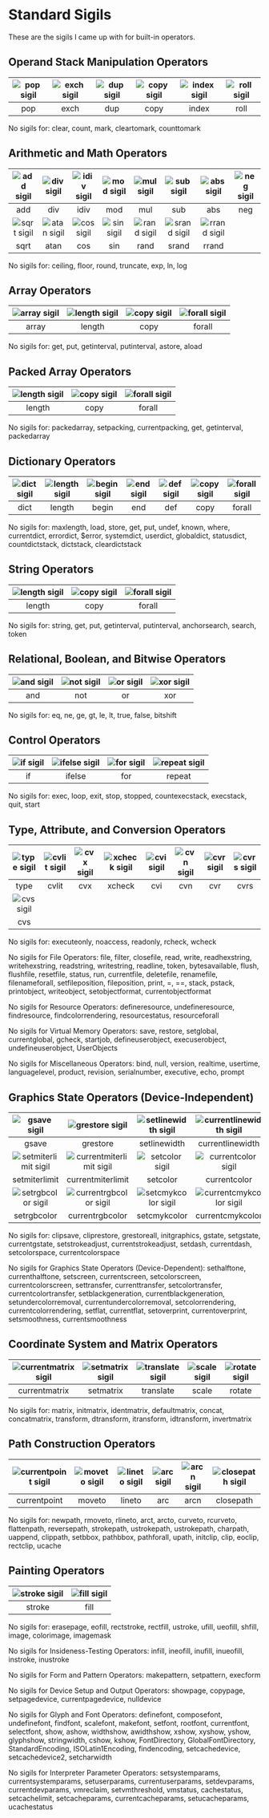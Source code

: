 # Standard Sigils
These are the sigils I came up with for built-in operators.
## Operand Stack Manipulation Operators
|![pop sigil](../images/sigil_pop.png)|![exch sigil](../images/sigil_exch.png)|![dup sigil](../images/sigil_dup.png)|![copy sigil](../images/sigil_copy.png)|![index sigil](../images/sigil_index.png)|![roll sigil](../images/sigil_roll.png)|
|:--:|:--:|:--:|:--:|:--:|:--:|
|pop|exch|dup|copy|index|roll|

No sigils for: clear, count, mark, cleartomark, counttomark
## Arithmetic and Math Operators
|![add sigil](../images/sigil_add.png)|![div sigil](../images/sigil_div.png)|![idiv sigil](../images/sigil_idiv.png)|![mod sigil](../images/sigil_mod.png)|![mul sigil](../images/sigil_mul.png)|![sub sigil](../images/sigil_sub.png)|![abs sigil](../images/sigil_abs.png)|![neg sigil](../images/sigil_neg.png)|
|:--:|:--:|:--:|:--:|:--:|:--:|:--:|:--:|
|add|div|idiv|mod|mul|sub|abs|neg|
|![sqrt sigil](../images/sigil_sqrt.png)|![atan sigil](../images/sigil_atan.png)|![cos sigil](../images/sigil_cos.png)|![sin sigil](../images/sigil_sin.png)|![rand sigil](../images/sigil_rand.png)|![srand sigil](../images/sigil_srand.png)|![rrand sigil](../images/sigil_rrand.png)|
|sqrt|atan|cos|sin|rand|srand|rrand|

No sigils for: ceiling, floor, round, truncate, exp, ln, log
## Array Operators
|![array sigil](../images/sigil_array.png)|![length sigil](../images/sigil_length.png)|![copy sigil](../images/sigil_copy.png)|![forall sigil](../images/sigil_forall.png)|
|:--:|:--:|:--:|:--:|
|array|length|copy|forall|

No sigils for: get, put, getinterval, putinterval, astore, aload
## Packed Array Operators
|![length sigil](../images/sigil_length.png)|![copy sigil](../images/sigil_copy.png)|![forall sigil](../images/sigil_forall.png)|
|:--:|:--:|:--:|
|length|copy|forall|

No sigils for: packedarray, setpacking, currentpacking, get, getinterval, packedarray
## Dictionary Operators
|![dict sigil](../images/sigil_dict.png)|![length sigil](../images/sigil_length.png)|![begin sigil](../images/sigil_begin.png)|![end sigil](../images/sigil_end.png)|![def sigil](../images/sigil_def.png)|![copy sigil](../images/sigil_copy.png)|![forall sigil](../images/sigil_forall.png)|
|:--:|:--:|:--:|:--:|:--:|:--:|:--:|
|dict|length|begin|end|def|copy|forall|

No sigils for: maxlength, load, store, get, put, undef, known, where, currentdict, errordict, $error, systemdict, userdict, globaldict, statusdict, countdictstack, dictstack, cleardictstack
## String Operators
|![length sigil](../images/sigil_length.png)|![copy sigil](../images/sigil_copy.png)|![forall sigil](../images/sigil_forall.png)|
|:--:|:--:|:--:|
|length|copy|forall|

No sigils for: string, get, put, getinterval, putinterval, anchorsearch, search, token
## Relational, Boolean, and Bitwise Operators
|![and sigil](../images/sigil_and.png)|![not sigil](../images/sigil_not.png)|![or sigil](../images/sigil_or.png)|![xor sigil](../images/sigil_xor.png)|
|:--:|:--:|:--:|:--:|
|and|not|or|xor|

No sigils for: eq, ne, ge, gt, le, lt, true, false, bitshift
## Control Operators
|![if sigil](../images/sigil_if.png)|![ifelse sigil](../images/sigil_ifelse.png)|![for sigil](../images/sigil_for.png)|![repeat sigil](../images/sigil_repeat.png)|
|:--:|:--:|:--:|:--:|
|if|ifelse|for|repeat|

No sigils for: exec, loop, exit, stop, stopped, countexecstack, execstack, quit, start
## Type, Attribute, and Conversion Operators
|![type sigil](../images/sigil_type.png)|![cvlit sigil](../images/sigil_cvlit.png)|![cvx sigil](../images/sigil_cvx.png)|![xcheck sigil](../images/sigil_xcheck.png)|![cvi sigil](../images/sigil_cvi.png)|![cvn sigil](../images/sigil_cvn.png)|![cvr sigil](../images/sigil_cvr.png)|![cvrs sigil](../images/sigil_cvrs.png)|
|:--:|:--:|:--:|:--:|:--:|:--:|:--:|:--:|
|type|cvlit|cvx|xcheck|cvi|cvn|cvr|cvrs|
|![cvs sigil](../images/sigil_cvs.png)|
|cvs|

No sigils for: executeonly, noaccess, readonly, rcheck, wcheck

No sigils for File Operators: file, filter, closefile, read, write, readhexstring, writehexstring, readstring, writestring, readline, token, bytesavailable, flush, flushfile, resetfile, status, run, currentfile, deletefile, renamefile, filenameforall, setfileposition, fileposition, print, =, ==, stack, pstack, printobject, writeobject, setobjectformat, currentobjectformat

No sigils for Resource Operators: defineresource, undefineresource, findresource, findcolorrendering, resourcestatus, resourceforall

No sigils for Virtual Memory Operators: save, restore, setglobal, currentglobal, gcheck, startjob, defineuserobject, execuserobject, undefineuserobject, UserObjects

No sigils for Miscellaneous Operators: bind, null, version, realtime, usertime, languagelevel, product, revision, serialnumber, executive, echo, prompt
## Graphics State Operators (Device-Independent)
|![gsave sigil](../images/sigil_gsave.png)|![grestore sigil](../images/sigil_grestore.png)|![setlinewidth sigil](../images/sigil_setlinewidth.png)|![currentlinewidth sigil](../images/sigil_currentlinewidth.png)|![setlinecap sigil](../images/sigil_setlinecap.png)|![currentlinecap sigil](../images/sigil_currentlinecap.png)|![setlinejoin sigil](../images/sigil_setlinejoin.png)|![currentlinejoin sigil](../images/sigil_currentlinejoin.png)|
|:--:|:--:|:--:|:--:|:--:|:--:|:--:|:--:|
|gsave|grestore|setlinewidth|currentlinewidth|setlinecap|currentlinecap|setlinejoin|currentlinejoin|
|![setmiterlimit sigil](../images/sigil_setmiterlimit.png)|![currentmiterlimit sigil](../images/sigil_currentmiterlimit.png)|![setcolor sigil](../images/sigil_setcolor.png)|![currentcolor sigil](../images/sigil_currentcolor.png)|![setgray sigil](../images/sigil_setgray.png)|![currentgray sigil](../images/sigil_currentgray.png)|![sethsbcolor sigil](../images/sigil_sethsbcolor.png)|![currenthsbcolor sigil](../images/sigil_currenthsbcolor.png)|
|setmiterlimit|currentmiterlimit|setcolor|currentcolor|setgray|currentgray|sethsbcolor|currenthsbcolor|
|![setrgbcolor sigil](../images/sigil_setrgbcolor.png)|![currentrgbcolor sigil](../images/sigil_currentrgbcolor.png)|![setcmykcolor sigil](../images/sigil_setcmykcolor.png)|![currentcmykcolor sigil](../images/sigil_currentcmykcolor.png)|
|setrgbcolor|currentrgbcolor|setcmykcolor|currentcmykcolor|

No sigils for: clipsave, cliprestore, grestoreall, initgraphics, gstate, setgstate, currentgstate, setstrokeadjust, currentstrokeadjust, setdash, currentdash, setcolorspace, currentcolorspace

No sigils for Graphics State Operators (Device-Dependent): sethalftone, currenthalftone, setscreen, currentscreen, setcolorscreen, currentcolorscreen, settransfer, currenttransfer, setcolortransfer, currentcolortransfer, setblackgeneration, currentblackgeneration, setundercolorremoval, currentundercolorremoval, setcolorrendering, currentcolorrendering, setflat, currentflat, setoverprint, currentoverprint, setsmoothness, currentsmoothness
## Coordinate System and Matrix Operators
|![currentmatrix sigil](../images/sigil_currentmatrix.png)|![setmatrix sigil](../images/sigil_setmatrix.png)|![translate sigil](../images/sigil_translate.png)|![scale sigil](../images/sigil_scale.png)|![rotate sigil](../images/sigil_rotate.png)|
|:--:|:--:|:--:|:--:|:--:|
|currentmatrix|setmatrix|translate|scale|rotate|

No sigils for: matrix, initmatrix, identmatrix, defaultmatrix, concat, concatmatrix, transform, dtransform, itransform, idtransform, invertmatrix
## Path Construction Operators
|![currentpoint sigil](../images/sigil_currentpoint.png)|![moveto sigil](../images/sigil_moveto.png)|![lineto sigil](../images/sigil_lineto.png)|![arc sigil](../images/sigil_arc.png)|![arcn sigil](../images/sigil_arcn.png)|![closepath sigil](../images/sigil_closepath.png)|
|:--:|:--:|:--:|:--:|:--:|:--:|
|currentpoint|moveto|lineto|arc|arcn|closepath|

No sigils for: newpath, rmoveto, rlineto, arct, arcto, curveto, rcurveto, flattenpath, reversepath, strokepath, ustrokepath, ustrokepath, charpath, uappend, clippath, setbbox, pathbbox, pathforall, upath, initclip, clip, eoclip, rectclip, ucache
## Painting Operators
|![stroke sigil](../images/sigil_stroke.png)|![fill sigil](../images/sigil_fill.png)|
|:--:|:--:|
|stroke|fill|

No sigils for: erasepage, eofill, rectstroke, rectfill, ustroke, ufill, ueofill, shfill, image, colorimage, imagemask

No sigils for Insideness-Testing Operators: infill, ineofill, inufill, inueofill, instroke, inustroke

No sigils for Form and Pattern Operators: makepattern, setpattern, execform

No sigils for Device Setup and Output Operators: showpage, copypage, setpagedevice, currentpagedevice, nulldevice

No sigils for Glyph and Font Operators: definefont, composefont, undefinefont, findfont, scalefont, makefont, setfont, rootfont, currentfont, selectfont, show, ashow, widthshow, awidthshow, xshow, xyshow, yshow, glyphshow, stringwidth, cshow, kshow, FontDirectory, GlobalFontDirectory, StandardEncoding, ISOLatin1Encoding, findencoding, setcachedevice, setcachedevice2, setcharwidth

No sigils for Interpreter Parameter Operators: setsystemparams, currentsystemparams, setuserparams, currentuserparams, setdevparams, currentdevparams, vmreclaim, setvmthreshold, vmstatus, cachestatus, setcachelimit, setcacheparams, currentcacheparams, setucacheparams, ucachestatus
